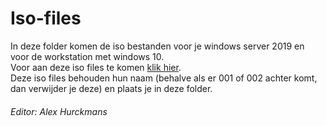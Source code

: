 # Iso-files 
In deze folder komen de iso bestanden voor je windows server 2019 en voor de workstation met windows 10.  
Voor aan deze iso files te komen [klik hier](https://drive.google.com/drive/folders/1ZEeaA9RmvfH9hVByk1eGnF6eBZ28c-87?usp=sharing).  
Deze iso files behouden hun naam (behalve als er 001 of 002 achter komt, dan verwijder je deze) en plaats je in deze folder.
###### Editor: Alex Hurckmans
